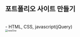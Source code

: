 ## 포트폴리오 사이트 만들기
</br>
- HTML, CSS, javascript(jQuery)
</br>

<img src="Untitled.assets/newOne.gif" alt="newOne" style="zoom:50%;" />

